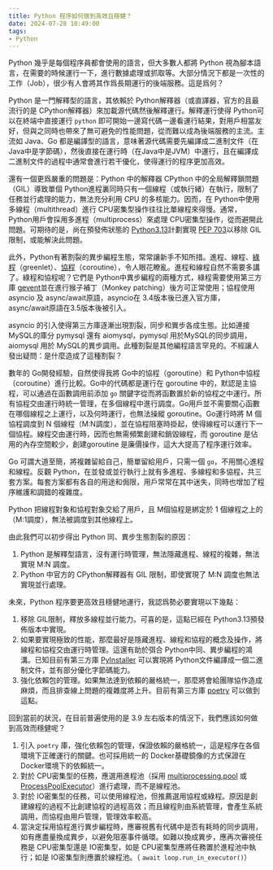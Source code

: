 ```yaml
---
title: Python 程序如何做到高效且穩健？
date: 2024-07-28 10:49:00
tags:
- Python
---
```


Python 幾乎是每個程序員都會使用的語言，但大多數人都將 Python 視為腳本語言，在需要的時候運行一下，進行數據處理或抓取等。大部分情況下都是一次性的工作（Job），很少有人會將其作爲長期運行的後端服務。這是爲何？

Python 是一門解釋型的語言，其依賴於 Python解釋器（或直譯器，官方的且最流行的是 CPython解釋器）來加載源代碼然後解釋運行。解釋運行使得 Python可以在終端中直接運行 `python` 即可開始一邊寫代碼一邊看運行結果，對用戶相當友好，但與之同時也帶來了無可避免的性能問題，從而難以成為後端服務的主流。主流如 Java、Go 都是編譯型的語言，意味著源代碼需要先編譯成二進制文件（在Java中是字節碼），然後直接在運行時（在Java中是JVM）中運行，且在編譯成二進制文件的過程中通常會進行若干優化，使得運行的程序更加高效。

<!-- more -->

還有一個更爲嚴重的問題是：Python 中的解釋器 CPython 中的全局解釋鎖問題（GIL）導致單個 Python進程裏同時只有一個線程（或執行緒）在執行，限制了任務並行處理的能力，無法充分利用 CPU 的多核能力。因而，在 Python中使用多線程（multithread）進行 CPU密集型操作往往比單線程來得慢。通常，Python用戶會採用多進程（multiprocess）來處理 CPU密集型操作，從而避開此問題。可期待的是，尚在預發佈狀態的 [Python3.13](https://docs.python.org/zh-cn/3.14/whatsnew/3.13.html)計劃實現 [PEP 703](https://peps.python.org/pep-0703/)以移除 GIL限制，或能解決此問題。

此外，Python有著割裂的異步編程生態，常常讓新手不知所措。進程、線程、[綠程](https://greenlet.readthedocs.io/en/latest/)（greenlet）、[協程](https://docs.python.org/zh-cn/3/library/asyncio-task.html)（coroutine），令人眼花瞭亂。進程和線程自然不需要多講了。綠程和協程呢？它們是 Python中異步編程的兩種方式，綠程需要使用第三方庫 [gevent](https://www.gevent.org/)並在進行猴子補丁（Monkey patching）後方可正常使用；協程使用 asyncio 及 async/await原語，asyncio在 3.4版本後已進入官方庫，async/await原語在3.5版本後被引入。

asyncio 的引入使得第三方庫逐漸出現割裂，同步和異步各成生態。比如連接 MySQL的庫分 pymysql 還有 aiomysql，pymysql 用於MySQL的同步調用，aiomysql 用於 MySQL的異步調用。此種割裂是其他編程語言罕見的。不經讓人發出疑問：是什麼造成了這種割裂？

數年的 Go開發經驗，自然使得我將 Go中的協程（goroutine）和 Python中協程（coroutine）進行比較。Go中的代碼都是運行在 goroutine 中的，默認是主協程，可以通過在函數調用前添加 `go` 關鍵字從而將函數置於新的協程之中運行。所有協程交由運行時統一管理，在多個線程中進行調度。Go用戶並不需要關心函數在哪個線程之上運行，以及何時運行，也無法操縱 goroutine。Go運行時將 M 個協程調度到 N 個線程（M:N調度），並在協程阻塞時掛起，使得線程可以運行下一個協程。線程交由運行時，因而也無需頻繁創建和銷毀線程，而 goroutine 是佔用的內存空間較少，創建goroutine 是廉價操作，這大大提高了程序運行效率。

Go 可謂大道至簡，將複雜留給自己，簡單留給用戶，只需一個 `go`，不用關心進程和線程。反觀 Python，在並發或並行執行上就有多進程、多線程和多協程，共三套方案。每套方案都有各自的用途和侷限，用戶常常在其中迷失，同時也增加了程序維護和調錯的複雜度。

Python 把線程對象和協程對象交給了用戶，且 M個協程是綁定於 1 個線程之上的（M:1調度），無法被調度到其他線程上。

由此我們可以初步得出 Python 同、異步生態割裂的原因：
1. Python 是解釋型語言，沒有運行時管理，無法隱藏進程、線程的複雜，無法實現 M:N 調度。
2. Python 中官方的 CPython解釋器有 GIL 限制，即使實現了 M:N 調度也無法實現並行處理。

未來，Python 程序要更高效且穩健地運行，我認爲勢必要實現以下幾點：
1. 移除 GIL限制，釋放多線程並行能力。可喜的是，這點已經在 Python3.13預發佈版本中實現。
2. 如果要實現極致的性能，那麼最好是隱藏進程、線程和協程的概念及操作，將線程和協程交由運行時管理。這還有助於弭合 Python中同、異步編程的鴻溝。已知目前有第三方庫 [PyInstaller](https://pyinstaller.org/en/stable/index.html) 可以實現將 Python文件編譯成一個二進制文件，並有部分優化字節碼能力。
3. 強化依賴包的管理。如果無法達到依賴的嚴格統一，那麼將會給團隊協作造成麻煩，而且排查線上問題的複雜度將上升。目前有第三方庫 [poetry](https://python-poetry.org/docs/) 可以做到這點。

回到當前的狀況，在目前普遍使用的是 3.9 左右版本的情況下，我們應該如何做到高效而穩健呢？

1. 引入 `poetry` 庫，強化依賴包的管理，保證依賴的嚴格統一，這是程序在各個環境下正確運行的關鍵。也可採用統一的 Docker基礎鏡像的方式保證在 Docker環境下的依賴統一。
2. 對於 CPU密集型的任務，應選用進程池（採用 [multiprocessing.pool](https://docs.python.org/zh-cn/3/library/multiprocessing.html#multiprocessing.pool.Pool) 或 [ProcessPoolExecutor](https://docs.python.org/zh-cn/3/library/concurrent.futures.html)）進行處理，而不是線程池。
3. 對於 IO密集型的任務，可以使用線程池，但推薦選用協程或綠程。原因是創建線程的過程不比創建協程的過程高效；而且線程則由系統管理，會產生系統調用，而協程由用戶管理，管理效率較高。
4. 當決定採用協程進行異步編程時，應審視舊有代碼中是否有耗時的同步調用，如有應盡量換成異步，以避免阻塞事件循環。如難以換成異步，應再次審視任務是 CPU密集型還是 IO密集型，如是 CPU密集型應將任務置於進程池中執行；如是 IO密集型則應置於線程池。（ `await loop.run_in_executor()`）